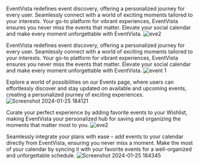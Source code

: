 EventVista redefines event discovery, offering a personalized journey for every user. Seamlessly connect with a world of exciting moments tailored to your interests. Your go-to platform for vibrant experiences, EventVista ensures you never miss the events that matter. Elevate your social calendar and make every moment unforgettable with EventVista.
![eve2](https://github.com/gkvzn/Campus-event-main/assets/92301415/1a6d9fe1-3595-437d-aaa1-ccfc7e74f57d)


EventVista redefines event discovery, offering a personalized journey for every user. Seamlessly connect with a world of exciting moments tailored to your interests. Your go-to platform for vibrant experiences, EventVista ensures you never miss the events that matter. Elevate your social calendar and make every moment unforgettable with EventVista. 
![event 1](https://github.com/gkvzn/Campus-event-main/assets/92301415/c162a111-7c01-4ff5-8062-0e1933a3299b)


Explore a world of possibilities on our Events page, where users can effortlessly discover and stay updated on available and upcoming events, creating a personalized journey of exciting experiences.
![Screenshot 2024-01-25 184121](https://github.com/gkvzn/Campus-event-main/assets/92301415/9e4832ea-5370-46e0-a693-0f9e24d3c1af)

Curate your perfect experience by adding favorite events to your Wishlist, making EventVista your personalized hub for saving and organizing the moments that matter most to you.
![eve2](https://github.com/gkvzn/Campus-event-main/assets/92301415/ff3871f2-0ff0-46f9-a2b3-14fb06f08e03)

Seamlessly integrate your plans with ease – add events to your calendar directly from EventVista, ensuring you never miss a moment. Make the most of your calendar by syncing it with your favorite events for a well-organized and unforgettable schedule.
![Screenshot 2024-01-25 184345](https://github.com/gkvzn/Campus-event-main/assets/92301415/5373f2f9-8e5a-451b-ae1b-e73e42fd40d6)
